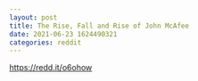 ```yaml
--- 
layout: post 
title: The Rise, Fall and Rise of John McAfee 
date: 2021-06-23 1624490321 
categories: reddit 
--- 
```

https://redd.it/o6ohow